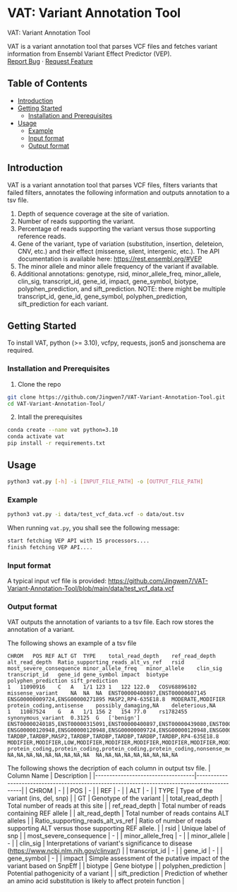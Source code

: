 # VAT: Variant Annotation Tool

VAT: Variant Annotation Tool
<p align="left">
VAT is a variant annotation tool that parses VCF files and fetches variant information from Ensembl Variant Effect Predictor (VEP).
<br />
<a href="https://github.com/github_username/repo_name/issues">Report Bug</a>
·
<a href="https://github.com/github_username/repo_name/issues">Request Feature</a>
</p>

<!-- TABLE OF CONTENTS -->
## Table of Contents

* [Introduction](#about-the-project)
* [Getting Started](#getting-started)
  * [Installation and Prerequisites](#installation-and-irerequisites)
* [Usage](#usage)
	* [Example](#example)
	* [Input format](#input)
	* [Output format](#output)



<!-- Introduction-->
## Introduction

VAT is a variant annotation tool that parses VCF files, filters variants that failed filters, annotates the following information and outputs annotation to a tsv file. 
1. Depth of sequence coverage at the site of variation.
2. Number of reads supporting the variant.
3. Percentage of reads supporting the variant versus those supporting reference reads.
4. Gene of the variant, type of variation (substitution, insertion, deleteion, CNV, etc.) and their effect (missense, silent, intergenic, etc.). The API
documentation is available here: https://rest.ensembl.org/#VEP
5. The minor allele and minor allele frequency of the variant if available.
6. Additional annotations: genotype, rsid, minor_allele_freq, minor_allele, clin_sig, transcript_id, gene_id, impact, gene_symbol, biotype, polyphen_prediction, and sift_prediction. NOTE: there might be multiple transcript_id, gene_id, gene_symbol, polyphen_prediction, sift_prediction for each variant. 


<!-- GETTING STARTED -->
## Getting Started

To install VAT, python (>= 3.10), vcfpy, requests, json5 and jsonschema are required. 

### Installation and Prerequisites
1. Clone the repo
```sh
git clone https://github.com/Jingwen7/VAT-Variant-Annotation-Tool.git
cd VAT-Variant-Annotation-Tool/
```

2. Intall the prerequisites
```sh
conda create --name vat python=3.10
conda activate vat
pip install -r requirements.txt
```



<!-- USAGE EXAMPLES -->
## Usage
```sh
python3 vat.py [-h] -i [INPUT_FILE_PATH] -o [OUTPUT_FILE_PATH]
```
### Example
```sh
python3 vat.py -i data/test_vcf_data.vcf -o data/out.tsv
```
When running `vat.py`, you shall see the following message:
```sh
start fetching VEP API with 15 processors....
finish fetching VEP API....
```

### Input format
A typical input vcf file is provided: https://github.com/Jingwen7/VAT-Variant-Annotation-Tool/blob/main/data/test_vcf_data.vcf

### Output format
VAT outputs the annotation of variants to a tsv file. Each row stores the annotation of a variant. 


The following shows an example of a tsv file
```
CHROM	POS	REF	ALT	GT	TYPE	total_read_depth	ref_read_depth	alt_read_depth	Ratio_supporting_reads_alt_vs_ref	rsid	most_severe_consequence	minor_allele_freq	minor_allele	clin_sig	transcript_id	gene_id	gene_symbol	impact	biotype	polyphen_prediction	sift_prediction
1	11090916	C	A	1/1	123	1	122	122.0	COSV68896102	missense_variant	NA	NA	NA	ENST00000400897,ENST00000607145	ENSG00000009724,ENSG00000271895	MASP2,RP4-635E18.8	MODERATE,MODIFIER	protein_coding,antisense	possibly_damaging,NA	deleterious,NA
1	11087524	G	A	1/1	156	2	154	77.0	rs1782455	synonymous_variant	0.3125	G	['benign']	ENST00000240185,ENST00000315091,ENST00000400897,ENST00000439080,ENST00000473869,ENST00000477447,ENST00000480464,ENST00000496840,ENST00000607145	ENSG00000120948,ENSG00000120948,ENSG00000009724,ENSG00000120948,ENSG00000120948,ENSG00000120948,ENSG00000120948,ENSG00000120948,ENSG00000271895	TARDBP,TARDBP,MASP2,TARDBP,TARDBP,TARDBP,TARDBP,TARDBP,RP4-635E18.8	MODIFIER,MODIFIER,LOW,MODIFIER,MODIFIER,MODIFIER,MODIFIER,MODIFIER,MODIFIER	protein_coding,protein_coding,protein_coding,protein_coding,nonsense_mediated_decay,nonsense_mediated_decay,processed_transcript,nonsense_mediated_decay,antisense	NA,NA,NA,NA,NA,NA,NA,NA,NA	NA,NA,NA,NA,NA,NA,NA,NA,NA
```

The following shows the decription of each column in output tsv file. 
| Column Name                       | Description                                                                                  |
|-----------------------------------|----------------------------------------------------------------------------------------------|
| CHROM                             | -                                                                                            |
| POS                               | -                                                                                            |
| REF                               | -                                                                                            |
| ALT                               | -                                                                                            |
| TYPE                              | Type of the variant (ins, del, snp)                                                          |
| GT                                | Genotype of the variant                                                                      |
| total_read_depth                  | Total number of reads at this site                                                           |
| ref_read_depth                    | Total number of reads containing REF allele                                                  |
| alt_read_depth                    | Total number of reads contains ALT alleles                                                   |
| Ratio_supporting_reads_alt_vs_ref | Ratio of number of reads supporting ALT versus those supporting REF allele.                  |
| rsid                              | Unique label of snp                                                                          |
| most_severe_consequence           | -                                                                                            |
| minor_allele_freq                 | -                                                                                            |
| minor_allele                      | -                                                                                            |
| clin_sig                          | Interpretations of variant's significance to disease (https://www.ncbi.nlm.nih.gov/clinvar/) |
| transcript_id                     | -                                                                                            |
| gene_id                           | -                                                                                            |
| gene_symbol                       | -                                                                                            |
| impact                            | Simple assessment of the putative impact of the variant based on SnpEff                      |
| biotype                           | Gene biotype                                                                                 |
| polyphen_prediction               | Potential pathogenicity of a variant                                                         |
| sift_prediction                   | Prediction of whether an amino acid substitution is likely to affect protein function        |
